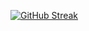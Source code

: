 [![GitHub Streak](https://streak-stats.demolab.com?user=Tihonovka&theme=dark&hide_border=true)](https://git.io/streak-stats)
